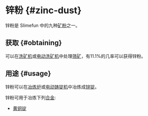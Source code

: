 # 锌粉 {#zinc-dust}

锌粉是 Slimefun 中的九种[矿粉](/Dusts)之一。

## 获取 {#obtaining}

可以在[洗矿机](/Ore-Washer)或[电动洗矿机](/Electric-Dust-Washer)中处理[筛矿](/Sifted-Ore)，有11.1%的几率可以获得锌粉。

## 用途 {#usage}

锌粉可以在[冶炼炉](/Smeltery)或[电动铸锭机](/Electric-Ingot-Factory)中冶炼成[锌锭](/Zinc-Ingot)。

锌粉可用于冶炼下列[合金](/Ingots#Alloys):

* [黄铜锭](/Brass-Ingot)
